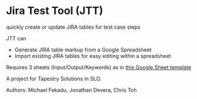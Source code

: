 # Jira Test Tool (JTT)
quickly create or update JIRA tables for test case steps

JTT can
* Generate JIRA table markup from a Google Spreadsheet
* Import existing JIRA tables for easy editing within a spreadsheet

Requires 3 sheets (Input/Output/Keywords) as in [this Google Sheet template][template]

A project for Tapestry Solutions in SLO.

Authors:
Michael Fekadu, Jonathan Devera, Chris Toh



[template]: https://docs.google.com/spreadsheets/d/17uKptBeNl5C_dPfdEJjOPs2clcRGPZKoOTagn6w6SRU/edit#gid=1730755105
